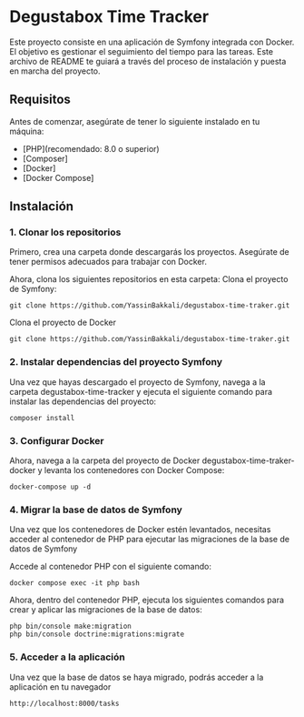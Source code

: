 # Degustabox Time Tracker

Este proyecto consiste en una aplicación de Symfony integrada con Docker. El objetivo es gestionar el seguimiento del tiempo para las tareas. Este archivo de README te guiará a través del proceso de instalación y puesta en marcha del proyecto.

## Requisitos

Antes de comenzar, asegúrate de tener lo siguiente instalado en tu máquina:

- [PHP](recomendado: 8.0 o superior)
- [Composer]
- [Docker]
- [Docker Compose]

## Instalación

### 1. Clonar los repositorios

Primero, crea una carpeta donde descargarás los proyectos. Asegúrate de tener permisos adecuados para trabajar con Docker.

Ahora, clona los siguientes repositorios en esta carpeta:
Clona el proyecto de Symfony:
```
git clone https://github.com/YassinBakkali/degustabox-time-traker.git

```
Clona el proyecto de Docker
```
git clone https://github.com/YassinBakkali/degustabox-time-traker.git

```
### 2. Instalar dependencias del proyecto Symfony

Una vez que hayas descargado el proyecto de Symfony, navega a la carpeta degustabox-time-tracker y ejecuta el siguiente comando para instalar las dependencias del proyecto:
```
composer install

```
### 3. Configurar Docker 

Ahora, navega a la carpeta del proyecto de Docker degustabox-time-traker-docker y levanta los contenedores con Docker Compose:
```
docker-compose up -d

```
### 4. Migrar la base de datos de Symfony

Una vez que los contenedores de Docker estén levantados, necesitas acceder al contenedor de PHP para ejecutar las migraciones de la base de datos de Symfony

Accede al contenedor PHP con el siguiente comando:
```
docker compose exec -it php bash

```

Ahora, dentro del contenedor PHP, ejecuta los siguientes comandos para crear y aplicar las migraciones de la base de datos:
```
php bin/console make:migration
php bin/console doctrine:migrations:migrate

```

### 5. Acceder a la aplicación

Una vez que la base de datos se haya migrado, podrás acceder a la aplicación en tu navegador
```
http://localhost:8000/tasks

```
